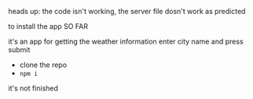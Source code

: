 heads up: the code isn't working, the server file dosn't work as predicted

to install the app SO FAR 

it's an app for getting the weather information 
enter city name and press submit


* clone the repo
* `npm i `

it's not finished
